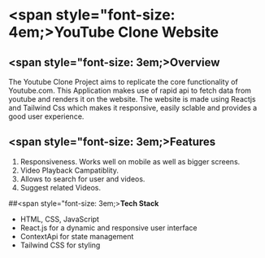 # <span style="font-size: 4em;>**YouTube Clone Website**</span>

## <span style="font-size: 3em;>**Overview**</span>

The Youtube Clone Project aims to replicate the core functionality of Youtube.com. This Application makes use of rapid api to fetch data from youtube and renders it on the website. The website is made using Reactjs and Tailwind Css which makes it responsive, easily sclable and provides a good user experience.

## <span style="font-size: 3em;>**Features**</span>
1. Responsiveness. Works well on mobile as well as bigger screens.
2. Video Playback Campatiblity.
3. Allows to search for user and videos.
4. Suggest related Videos.

##<span style="font-size: 3em;>**Tech Stack**</span>
- HTML, CSS, JavaScript
- React.js for a dynamic and responsive user interface
- ContextApi for state management
- Tailwind CSS for styling
